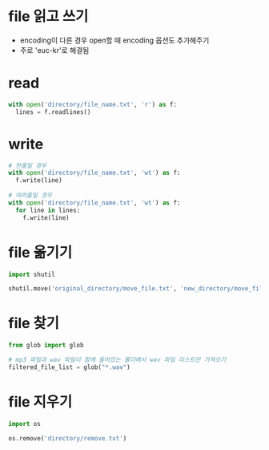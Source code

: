 # file 읽고 쓰기
- encoding이 다른 경우 open할 때 encoding 옵션도 추가해주기
- 주로 'euc-kr'로 해결됨

# read
```python
with open('directory/file_name.txt', 'r') as f:
  lines = f.readlines()
```

# write
```python
# 한줄일 경우
with open('directory/file_name.txt', 'wt') as f:
  f.write(line)
  
# 여러줄일 경우
with open('directory/file_name.txt', 'wt') as f:
  for line in lines:
    f.write(line)
```

# file 옮기기
```python
import shutil

shutil.move('original_directory/move_file.txt', 'new_directory/move_file.txt')
```

# file 찾기
```python
from glob import glob

# mp3 파일과 wav 파일이 함께 들어있는 폴더에서 wav 파일 리스트만 가져오기
filtered_file_list = glob("*.wav")
```

# file 지우기
```python
import os

os.remove('directory/remove.txt')
```
